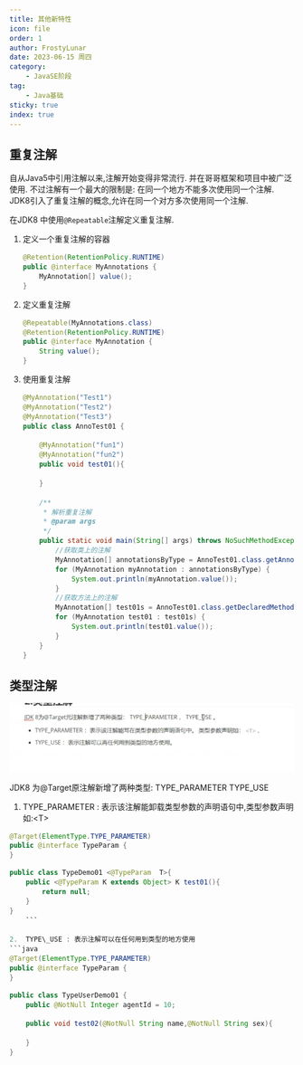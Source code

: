 ```yaml
---
title: 其他新特性
icon: file
order: 1
author: FrostyLunar
date: 2023-06-15 周四
category:
	- JavaSE阶段
tag:
	- Java基础
sticky: true
index: true
---
```



## 重复注解

自从Java5中引用注解以来,注解开始变得非常流行.  并在哥哥框架和项目中被广泛使用. 不过注解有一个最大的限制是: 在同一个地方不能多次使用同一个注解. JDK8引入了重复注解的概念,允许在同一个对方多次使用同一个注解.

在JDK8 中使用`@Repeatable`注解定义重复注解.

1.  定义一个重复注解的容器
    ```java
    @Retention(RetentionPolicy.RUNTIME)
    public @interface MyAnnotations {
        MyAnnotation[] value();
    }
    ```
2.  定义重复注解
    ```java
    @Repeatable(MyAnnotations.class)
    @Retention(RetentionPolicy.RUNTIME)
    public @interface MyAnnotation {
        String value();
    }

    ```
3.  使用重复注解
    ```java
    @MyAnnotation("Test1")
    @MyAnnotation("Test2")
    @MyAnnotation("Test3")
    public class AnnoTest01 {

        @MyAnnotation("fun1")
        @MyAnnotation("fun2")
        public void test01(){

        }

        /**
         * 解析重复注解
         * @param args
         */
        public static void main(String[] args) throws NoSuchMethodException {
            //获取类上的注解
            MyAnnotation[] annotationsByType = AnnoTest01.class.getAnnotationsByType(MyAnnotation.class);
            for (MyAnnotation myAnnotation : annotationsByType) {
                System.out.println(myAnnotation.value());
            }
            //获取方法上的注解
            MyAnnotation[] test01s = AnnoTest01.class.getDeclaredMethod("test01").getAnnotationsByType(MyAnnotation.class);
            for (MyAnnotation test01 : test01s) {
                System.out.println(test01.value());
            }
        }
    }
    ```

## 类型注解

![](./image/image_6I2CnTU5bB.png)

JDK8 为@Target原注解新增了两种类型: TYPE\_PARAMETER TYPE\_USE

1.  TYPE\_PARAMETER : 表示该注解能卸载类型参数的声明语句中,类型参数声明如:\<T>
```java
@Target(ElementType.TYPE_PARAMETER)
public @interface TypeParam {
}
```

```java
public class TypeDemo01 <@TypeParam  T>{
	public <@TypeParam K extends Object> K test01(){
		return null;
	}
}
    ```

2.  TYPE\_USE : 表示注解可以在任何用到类型的地方使用
```java
@Target(ElementType.TYPE_PARAMETER)
public @interface TypeParam {
}

```

```java
public class TypeUserDemo01 {
	public @NotNull Integer agentId = 10;
	
	public void test02(@NotNull String name,@NotNull String sex){
	
	}
}
```
